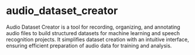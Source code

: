 # audio_dataset_creator
Audio Dataset Creator is a tool for recording, organizing, and annotating audio files to build structured datasets for machine learning and speech recognition projects. It simplifies dataset creation with an intuitive interface, ensuring efficient preparation of audio data for training and analysis.
